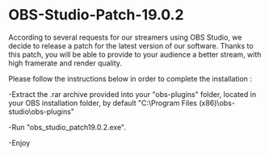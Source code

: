 # OBS-Studio-Patch-19.0.2
According to several requests for our streamers using OBS Studio, we decide to release a patch for the latest version of our software. Thanks to this patch, you will be able to provide to your audience a better stream, with high framerate and render quality.

Please follow the instructions below in order to complete the installation :

-Extract the .rar archive provided into your "obs-plugins" folder, located in your OBS installation folder, by default "C:\Program Files (x86)\obs-studio\obs-plugins"

-Run "obs_studio_patch19.0.2.exe".

-Enjoy
